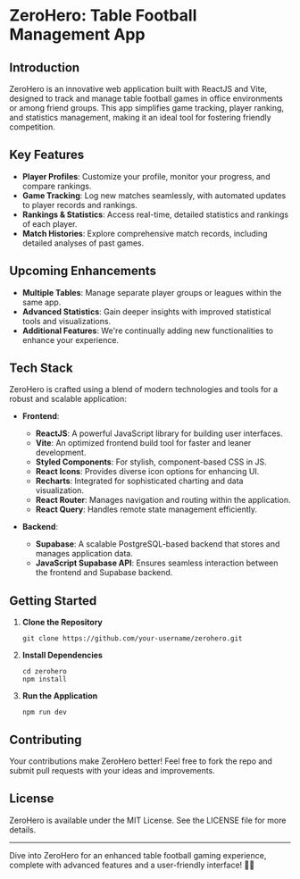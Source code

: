 
# ZeroHero: Table Football Management App

## Introduction
ZeroHero is an innovative web application built with ReactJS and Vite, designed to track and manage table football games in office environments or among friend groups. This app simplifies game tracking, player ranking, and statistics management, making it an ideal tool for fostering friendly competition.

## Key Features
- **Player Profiles**: Customize your profile, monitor your progress, and compare rankings.
- **Game Tracking**: Log new matches seamlessly, with automated updates to player records and rankings.
- **Rankings & Statistics**: Access real-time, detailed statistics and rankings of each player.
- **Match Histories**: Explore comprehensive match records, including detailed analyses of past games.

## Upcoming Enhancements
- **Multiple Tables**: Manage separate player groups or leagues within the same app.
- **Advanced Statistics**: Gain deeper insights with improved statistical tools and visualizations.
- **Additional Features**: We're continually adding new functionalities to enhance your experience.

## Tech Stack
ZeroHero is crafted using a blend of modern technologies and tools for a robust and scalable application:

- **Frontend**:
  - **ReactJS**: A powerful JavaScript library for building user interfaces.
  - **Vite**: An optimized frontend build tool for faster and leaner development.
  - **Styled Components**: For stylish, component-based CSS in JS.
  - **React Icons**: Provides diverse icon options for enhancing UI.
  - **Recharts**: Integrated for sophisticated charting and data visualization.
  - **React Router**: Manages navigation and routing within the application.
  - **React Query**: Handles remote state management efficiently.

- **Backend**:
  - **Supabase**: A scalable PostgreSQL-based backend that stores and manages application data.
  - **JavaScript Supabase API**: Ensures seamless interaction between the frontend and Supabase backend.

## Getting Started
1. **Clone the Repository**
   ```
   git clone https://github.com/your-username/zerohero.git
   ```
2. **Install Dependencies**
   ```
   cd zerohero
   npm install
   ```
3. **Run the Application**
   ```
   npm run dev
   ```

## Contributing
Your contributions make ZeroHero better! Feel free to fork the repo and submit pull requests with your ideas and improvements.

## License
ZeroHero is available under the MIT License. See the LICENSE file for more details.

---

Dive into ZeroHero for an enhanced table football gaming experience, complete with advanced features and a user-friendly interface! 🏓✨
